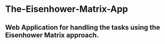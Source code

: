 # The-Eisenhower-Matrix-App



## Web Application for handling the tasks using the Eisenhower Matrix approach.


